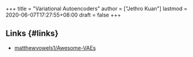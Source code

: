 +++
title = "Variational Autoencoders"
author = ["Jethro Kuan"]
lastmod = 2020-06-07T17:27:55+08:00
draft = false
+++

## Links {#links}

- [matthewvowels1/Awesome-VAEs](https://github.com/matthewvowels1/Awesome-VAEs)
